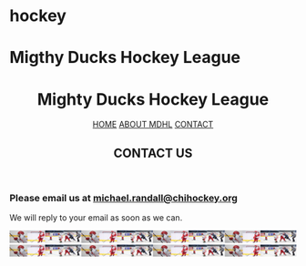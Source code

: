# hockey
# Migthy Ducks Hockey League

<!DOCTYPE html>
<html lang="en">
<head>
    <meta charset="UTF-8">
    <meta http-equiv="X-UA-Compatible" content="IE=edge">
    <meta name="viewport" content="width=device-width, initial-scale=1.0">
    <link rel="stylesheet" href="./styles/styles.css">
    <title>Mighty Ducks Hockey League - Contact</title>
</head>
<body class="flex orange">
    <header class="flex">
        <h1 class="flex jCenter totalWidth">Mighty Ducks Hockey League</h1>
        <nav class="flex jSpaceBe totalWidth">
            <a href="index.html" class="flex aCenter jCenter orangeTr">HOME</a>
            <a href="about.html" class="flex aCenter jCenter orangeTr">ABOUT MDHL</a>
            <a href="#" class="flex aCenter jCenter orangeTr">CONTACT</a>
        </nav>
        <h2 class="flex aCenter jCenter totalWidth subtitle">CONTACT US</h2>
    </header>
    <main>
        <article>
            <h3>Please email us at <a href="mailto:michael.randall@chihockey.org">michael.randall@chihockey.org</a></h3>
            <p>We will reply to your email as soon as we can.</p>
        </article>
    </main>
    <footer class="totalWidth flex jCenter">
        <img src="./files/tiraHockey.png" alt="hockey">
        <img src="./files/tiraHockey.png" alt="hockey">
    </footer>
</body>
</html>